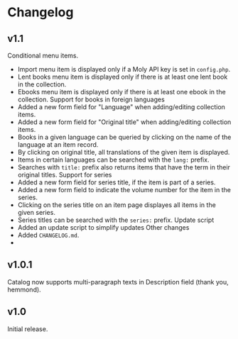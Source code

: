 # Changelog

## v1.1
Conditional menu items.
- Import menu item is displayed only if a Moly API key is set in `config.php`.
- Lent books menu item is displayed only if there is at least one lent book in the collection.
- Ebooks menu item is displayed only if there is at least one ebook in the collection.
Support for books in foreign languages
- Added a new form field for "Language" when adding/editing collection items.
- Added a new form field for "Original title" when adding/editing collection items.
- Books in a given language can be queried by clicking on the name of the language at an item record.
- By clicking on original title, all translations of the given item is displayed.
- Items in certain languages can be searched with the `lang:` prefix.
- Searches with `title:` prefix also returns items that have the term in their original titles.
Support for series
- Added a new form field for series title, if the item is part of a series.
- Added a new form field to indicate the volume number for the item in the series.
- Clicking on the series title on an item page displayes all items in the given series.
- Series titles can be searched with the `series:` prefix.
Update script
- Added an update script to simplify updates
Other changes
- Added `CHANGELOG.md`.
-  

## v1.0.1
Catalog now supports multi-paragraph texts in Description field (thank you, hemmond).

## v1.0
Initial release.

